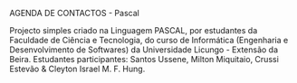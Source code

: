 AGENDA DE CONTACTOS - Pascal

Projecto simples criado na Linguagem PASCAL, por estudantes da Faculdade de Ciência e Tecnologia, do curso de Informática (Engenharia e Desenvolvimento de Softwares) da Universidade Licungo - Extensão da Beira. Estudantes participantes: Santos Ussene, Milton Miquitaio, Crussi Estevão & Cleyton Israel M. F. Hung.
